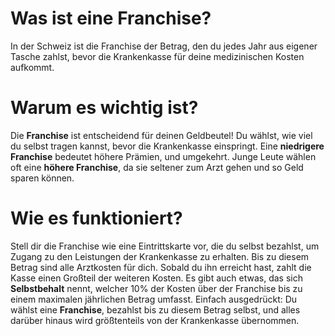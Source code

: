 # **Was ist eine Franchise?** 
In der Schweiz ist die Franchise der Betrag, den du jedes Jahr aus eigener Tasche zahlst, bevor die Krankenkasse für deine medizinischen Kosten aufkommt.

# **Warum es wichtig ist?** 
Die **Franchise** ist entscheidend für deinen Geldbeutel! Du wählst, wie viel du selbst tragen kannst, bevor die Krankenkasse einspringt. Eine **niedrigere Franchise** bedeutet höhere Prämien, und umgekehrt. Junge Leute wählen oft eine **höhere Franchise**, da sie seltener zum Arzt gehen und so Geld sparen können.

# **Wie es funktioniert?** 
Stell dir die Franchise wie eine Eintrittskarte vor, die du selbst bezahlst, um Zugang zu den Leistungen der Krankenkasse zu erhalten. Bis zu diesem Betrag sind alle Arztkosten für dich. Sobald du ihn erreicht hast, zahlt die Kasse einen Großteil der weiteren Kosten. Es gibt auch etwas, das sich **Selbstbehalt** nennt, welcher 10% der Kosten über der Franchise bis zu einem maximalen jährlichen Betrag umfasst. Einfach ausgedrückt: Du wählst eine **Franchise**, bezahlst bis zu diesem Betrag selbst, und alles darüber hinaus wird größtenteils von der Krankenkasse übernommen.